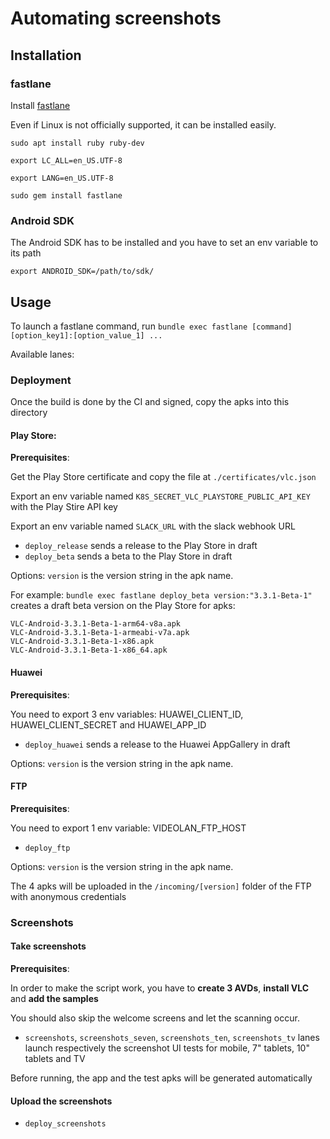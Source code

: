 # Automating screenshots

## Installation

### fastlane

Install [fastlane](https://docs.fastlane.tools/)

Even if Linux is not officially supported, it can be installed easily.

`sudo apt install ruby ruby-dev`

`export LC_ALL=en_US.UTF-8`

`export LANG=en_US.UTF-8`

`sudo gem install fastlane`

### Android SDK

The Android SDK has to be installed and you have to set an env variable to its path

`export ANDROID_SDK=/path/to/sdk/`

## Usage

To launch a fastlane command, run `bundle exec fastlane [command] [option_key1]:[option_value_1] ...`

Available lanes:

### Deployment

Once the build is done by the CI and signed, copy the apks into this directory

#### Play Store:

**Prerequisites**:

 Get the Play Store certificate and copy the file at `./certificates/vlc.json`
 
 Export an env variable named `K8S_SECRET_VLC_PLAYSTORE_PUBLIC_API_KEY` with the Play Stire API key
 
 Export an env variable named `SLACK_URL` with the slack webhook URL
 

- `deploy_release` sends a release to the Play Store in draft
- `deploy_beta` sends a beta to the Play Store in draft

Options: `version` is the version string in the apk name.

For example: `bundle exec fastlane deploy_beta version:"3.3.1-Beta-1"` creates a draft beta version on the Play Store for apks: 

```
VLC-Android-3.3.1-Beta-1-arm64-v8a.apk
VLC-Android-3.3.1-Beta-1-armeabi-v7a.apk
VLC-Android-3.3.1-Beta-1-x86.apk
VLC-Android-3.3.1-Beta-1-x86_64.apk
```

#### Huawei

**Prerequisites**:

You need to export 3 env variables: HUAWEI_CLIENT_ID, HUAWEI_CLIENT_SECRET and HUAWEI_APP_ID

- `deploy_huawei` sends a release to the Huawei AppGallery in draft

Options: `version` is the version string in the apk name.

#### FTP

**Prerequisites**:

You need to export 1 env variable: VIDEOLAN_FTP_HOST

- `deploy_ftp`

Options: `version` is the version string in the apk name.

The 4 apks will be uploaded in the `/incoming/[version]` folder of the FTP with anonymous credentials

### Screenshots

#### Take screenshots

**Prerequisites**:

In order to make the script work, you have to **create 3 AVDs**, **install VLC** and **add the samples**

You should also skip the welcome screens and let the scanning occur.

- `screenshots`, `screenshots_seven`, `screenshots_ten`, `screenshots_tv` lanes launch respectively the screenshot UI tests for mobile, 7" tablets, 10" tablets and TV  

Before running, the app and the test apks will be generated automatically

#### Upload the screenshots

- `deploy_screenshots`